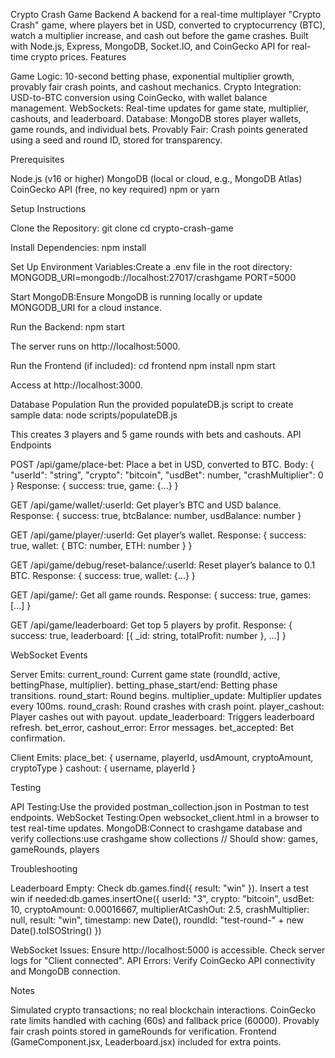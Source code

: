 Crypto Crash Game Backend
A backend for a real-time multiplayer "Crypto Crash" game, where players bet in USD, converted to cryptocurrency (BTC), watch a multiplier increase, and cash out before the game crashes. Built with Node.js, Express, MongoDB, Socket.IO, and CoinGecko API for real-time crypto prices.
Features

Game Logic: 10-second betting phase, exponential multiplier growth, provably fair crash points, and cashout mechanics.
Crypto Integration: USD-to-BTC conversion using CoinGecko, with wallet balance management.
WebSockets: Real-time updates for game state, multiplier, cashouts, and leaderboard.
Database: MongoDB stores player wallets, game rounds, and individual bets.
Provably Fair: Crash points generated using a seed and round ID, stored for transparency.

Prerequisites

Node.js (v16 or higher)
MongoDB (local or cloud, e.g., MongoDB Atlas)
CoinGecko API (free, no key required)
npm or yarn

Setup Instructions

Clone the Repository:
git clone <repository-url>
cd crypto-crash-game


Install Dependencies:
npm install


Set Up Environment Variables:Create a .env file in the root directory:
MONGODB_URI=mongodb://localhost:27017/crashgame
PORT=5000


Start MongoDB:Ensure MongoDB is running locally or update MONGODB_URI for a cloud instance.

Run the Backend:
npm start

The server runs on http://localhost:5000.

Run the Frontend (if included):
cd frontend
npm install
npm start

Access at http://localhost:3000.


Database Population
Run the provided populateDB.js script to create sample data:
node scripts/populateDB.js

This creates 3 players and 5 game rounds with bets and cashouts.
API Endpoints

POST /api/game/place-bet: Place a bet in USD, converted to BTC.
Body: { "userId": "string", "crypto": "bitcoin", "usdBet": number, "crashMultiplier": 0 }
Response: { success: true, game: {...} }


GET /api/game/wallet/:userId: Get player’s BTC and USD balance.
Response: { success: true, btcBalance: number, usdBalance: number }


GET /api/game/player/:userId: Get player’s wallet.
Response: { success: true, wallet: { BTC: number, ETH: number } }


GET /api/game/debug/reset-balance/:userId: Reset player’s balance to 0.1 BTC.
Response: { success: true, wallet: {...} }


GET /api/game/: Get all game rounds.
Response: { success: true, games: [...] }


GET /api/game/leaderboard: Get top 5 players by profit.
Response: { success: true, leaderboard: [{ _id: string, totalProfit: number }, ...] }



WebSocket Events

Server Emits:
current_round: Current game state (roundId, active, bettingPhase, multiplier).
betting_phase_start/end: Betting phase transitions.
round_start: Round begins.
multiplier_update: Multiplier updates every 100ms.
round_crash: Round crashes with crash point.
player_cashout: Player cashes out with payout.
update_leaderboard: Triggers leaderboard refresh.
bet_error, cashout_error: Error messages.
bet_accepted: Bet confirmation.


Client Emits:
place_bet: { username, playerId, usdAmount, cryptoAmount, cryptoType }
cashout: { username, playerId }



Testing

API Testing:Use the provided postman_collection.json in Postman to test endpoints.
WebSocket Testing:Open websocket_client.html in a browser to test real-time updates.
MongoDB:Connect to crashgame database and verify collections:use crashgame
show collections  // Should show: games, gameRounds, players



Troubleshooting

Leaderboard Empty: Check db.games.find({ result: "win" }). Insert a test win if needed:db.games.insertOne({
  userId: "3",
  crypto: "bitcoin",
  usdBet: 10,
  cryptoAmount: 0.00016667,
  multiplierAtCashOut: 2.5,
  crashMultiplier: null,
  result: "win",
  timestamp: new Date(),
  roundId: "test-round-" + new Date().toISOString()
})


WebSocket Issues: Ensure http://localhost:5000 is accessible. Check server logs for "Client connected".
API Errors: Verify CoinGecko API connectivity and MongoDB connection.

Notes

Simulated crypto transactions; no real blockchain interactions.
CoinGecko rate limits handled with caching (60s) and fallback price (60000).
Provably fair crash points stored in gameRounds for verification.
Frontend (GameComponent.jsx, Leaderboard.jsx) included for extra points.
